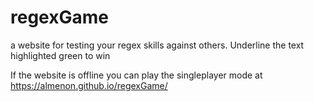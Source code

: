 # regexGame

a website for testing your regex skills against others. Underline the text highlighted green to win

If the website is offline you can play the singleplayer mode at https://almenon.github.io/regexGame/
